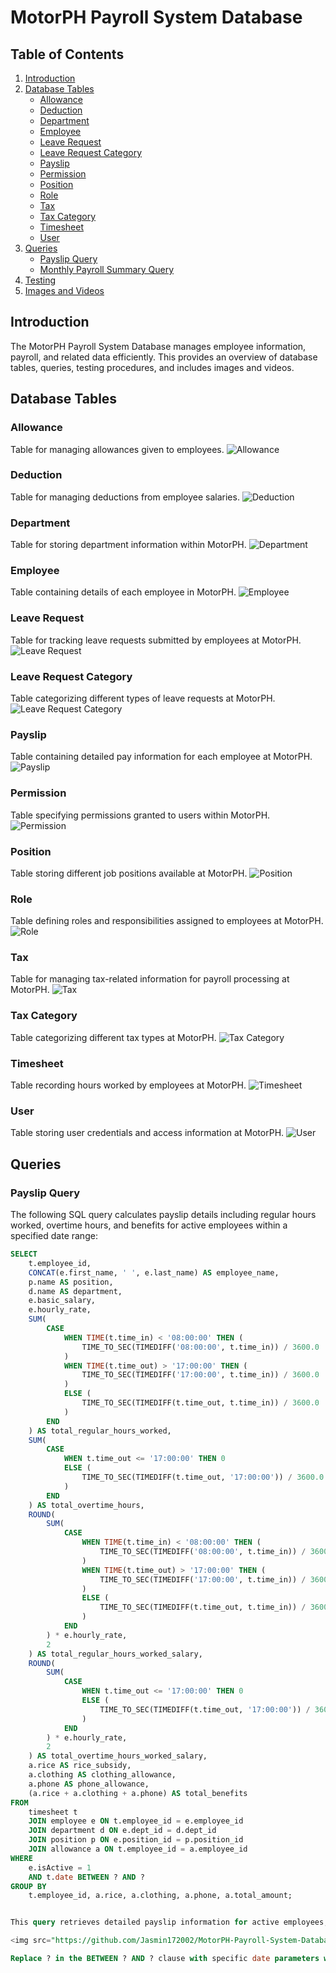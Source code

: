 # MotorPH Payroll System Database

## Table of Contents
1. [Introduction](#introduction)
2. [Database Tables](#database-tables)
    - [Allowance](#allowance)
    - [Deduction](#deduction)
    - [Department](#department)
    - [Employee](#employee)
    - [Leave Request](#leave-request)
    - [Leave Request Category](#leave-request-category)
    - [Payslip](#payslip)
    - [Permission](#permission)
    - [Position](#position)
    - [Role](#role)
    - [Tax](#tax)
    - [Tax Category](#tax-category)
    - [Timesheet](#timesheet)
    - [User](#user)
3. [Queries](#queries)
    - [Payslip Query](#payslip-query)
    - [Monthly Payroll Summary Query](#monthly-payroll-summary-query)
4. [Testing](#testing)
5. [Images and Videos](#images-and-videos)

## Introduction
The MotorPH Payroll System Database manages employee information, payroll, and related data efficiently. This provides an overview of database tables, queries, testing procedures, and includes images and videos.

## Database Tables

### Allowance
Table for managing allowances given to employees.
![Allowance](https://github.com/Jasmin172002/MotorPH-Payroll-System-Database/assets/125138169/77c5233b-d96c-420d-9f54-3aba1b2a6479)


### Deduction
Table for managing deductions from employee salaries.
![Deduction](https://github.com/Jasmin172002/MotorPH-Payroll-System-Database/assets/125138169/3c7a8231-baf3-4010-b523-ece48dd4e853)


### Department
Table for storing department information within MotorPH.
![Department](https://github.com/Jasmin172002/MotorPH-Payroll-System-Database/assets/125138169/bd15f55a-de34-4733-ace6-1d911f39d438)


### Employee
Table containing details of each employee in MotorPH.
![Employee](https://github.com/Jasmin172002/MotorPH-Payroll-System-Database/assets/125138169/b791613a-96bf-483b-a561-30e4999138c3)


### Leave Request
Table for tracking leave requests submitted by employees at MotorPH.
![Leave Request](https://github.com/Jasmin172002/MotorPH-Payroll-System-Database/assets/125138169/c2706c21-3249-4b64-84f5-19d98db95117)


### Leave Request Category
Table categorizing different types of leave requests at MotorPH.
![Leave Request Category](https://github.com/Jasmin172002/MotorPH-Payroll-System-Database/assets/125138169/2d0647c9-2f87-4a94-bea1-c116e2a75a44)


### Payslip
Table containing detailed pay information for each employee at MotorPH.
![Payslip](https://github.com/Jasmin172002/MotorPH-Payroll-System-Database/assets/125138169/b17d6012-749f-4a5a-a521-d52e2e4c2072)


### Permission
Table specifying permissions granted to users within MotorPH.
![Permission](https://github.com/Jasmin172002/MotorPH-Payroll-System-Database/assets/125138169/022fd002-15f8-4153-8833-7c1c52be7dd1)


### Position
Table storing different job positions available at MotorPH.
![Position](https://github.com/Jasmin172002/MotorPH-Payroll-System-Database/assets/125138169/34548403-e6a0-454f-a2aa-a21532d6aa7d)


### Role
Table defining roles and responsibilities assigned to employees at MotorPH.
![Role](https://github.com/Jasmin172002/MotorPH-Payroll-System-Database/assets/125138169/29cdae42-d414-4515-983a-18ee2f18387b)


### Tax
Table for managing tax-related information for payroll processing at MotorPH.
![Tax](https://github.com/Jasmin172002/MotorPH-Payroll-System-Database/assets/125138169/17365e3b-3326-4da5-9f02-aacdb1dfb88a)


### Tax Category
Table categorizing different tax types at MotorPH.
![Tax Category](https://github.com/Jasmin172002/MotorPH-Payroll-System-Database/assets/125138169/899b058f-97d0-465e-8d29-b89d7052438f)


### Timesheet
Table recording hours worked by employees at MotorPH.
![Timesheet](https://github.com/Jasmin172002/MotorPH-Payroll-System-Database/assets/125138169/53fc95d0-7a45-48d2-bb5a-4756aada631a)


### User
Table storing user credentials and access information at MotorPH.
![User](https://github.com/Jasmin172002/MotorPH-Payroll-System-Database/assets/125138169/ddc2d22e-7e7c-472f-944d-a97adae9a06b)


## Queries

### Payslip Query
The following SQL query calculates payslip details including regular hours worked, overtime hours, and benefits for active employees within a specified date range:


```sql
SELECT
    t.employee_id,
    CONCAT(e.first_name, ' ', e.last_name) AS employee_name,
    p.name AS position,
    d.name AS department,
    e.basic_salary,
    e.hourly_rate,
    SUM(
        CASE
            WHEN TIME(t.time_in) < '08:00:00' THEN (
                TIME_TO_SEC(TIMEDIFF('08:00:00', t.time_in)) / 3600.0
            )
            WHEN TIME(t.time_out) > '17:00:00' THEN (
                TIME_TO_SEC(TIMEDIFF('17:00:00', t.time_in)) / 3600.0
            )
            ELSE (
                TIME_TO_SEC(TIMEDIFF(t.time_out, t.time_in)) / 3600.0
            )
        END
    ) AS total_regular_hours_worked,
    SUM(
        CASE
            WHEN t.time_out <= '17:00:00' THEN 0
            ELSE (
                TIME_TO_SEC(TIMEDIFF(t.time_out, '17:00:00')) / 3600.0
            )
        END
    ) AS total_overtime_hours,
    ROUND(
        SUM(
            CASE
                WHEN TIME(t.time_in) < '08:00:00' THEN (
                    TIME_TO_SEC(TIMEDIFF('08:00:00', t.time_in)) / 3600.0
                )
                WHEN TIME(t.time_out) > '17:00:00' THEN (
                    TIME_TO_SEC(TIMEDIFF('17:00:00', t.time_in)) / 3600.0
                )
                ELSE (
                    TIME_TO_SEC(TIMEDIFF(t.time_out, t.time_in)) / 3600.0
                )
            END
        ) * e.hourly_rate,
        2
    ) AS total_regular_hours_worked_salary,
    ROUND(
        SUM(
            CASE
                WHEN t.time_out <= '17:00:00' THEN 0
                ELSE (
                    TIME_TO_SEC(TIMEDIFF(t.time_out, '17:00:00')) / 3600.0
                )
            END
        ) * e.hourly_rate,
        2
    ) AS total_overtime_hours_worked_salary,
    a.rice AS rice_subsidy,
    a.clothing AS clothing_allowance,
    a.phone AS phone_allowance,
    (a.rice + a.clothing + a.phone) AS total_benefits
FROM
    timesheet t
    JOIN employee e ON t.employee_id = e.employee_id
    JOIN department d ON e.dept_id = d.dept_id
    JOIN position p ON e.position_id = p.position_id
    JOIN allowance a ON t.employee_id = a.employee_id
WHERE
    e.isActive = 1
    AND t.date BETWEEN ? AND ?
GROUP BY
    t.employee_id, a.rice, a.clothing, a.phone, a.total_amount;


This query retrieves detailed payslip information for active employees, including regular and overtime hours worked, salary calculations based on hourly rates, and benefits such as rice subsidy, clothing allowance, and phone allowance. The results are grouped by employee and include their department and position within the MotorPH organization.

<img src="https://github.com/Jasmin172002/MotorPH-Payroll-System-Database/assets/125138169/9b911b4f-794a-43a4-aa6b-2553f96369b4" alt="payslipquery" width="500">

Replace ? in the BETWEEN ? AND ? clause with specific date parameters when displaying the payslip. This query provides essential data for payroll processing and analysis within the MotorPH Payroll System.
